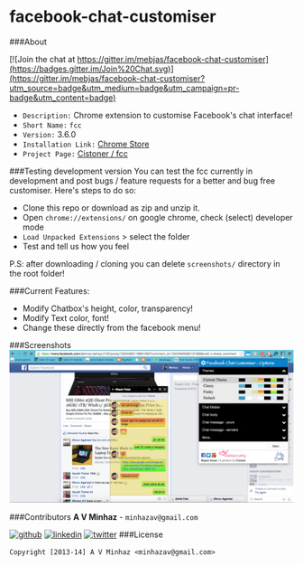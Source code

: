 facebook-chat-customiser
========================
###About

[![Join the chat at https://gitter.im/mebjas/facebook-chat-customiser](https://badges.gitter.im/Join%20Chat.svg)](https://gitter.im/mebjas/facebook-chat-customiser?utm_source=badge&utm_medium=badge&utm_campaign=pr-badge&utm_content=badge)
 - `Description:` Chrome extension to customise Facebook's chat interface!
 - `Short Name:` `fcc`
 - `Version:` 3.6.0
 - `Installation Link:` [Chrome Store](https://chrome.google.com/webstore/detail/facebook-chat-customiser/cfdnmijlibfnjggfeipmjhkbieegjhbd)
 - `Project Page:` [Cistoner / fcc](http://cistoner.org/projects/facebook-chat-customiser/)

###Testing development version
You can test the fcc currently in development and post bugs / feature requests for a better and bug free customiser. Here's steps to do so:
 - Clone this repo or download as zip and unzip it.
 - Open `chrome://extensions/` on google chrome, check (select) developer mode
 - `Load Unpacked Extensions` > select the folder
 - Test and tell us how you feel

P.S: after downloading / cloning you can delete `screenshots/` directory in the root folder!

###Current Features:
 - Modify Chatbox's height, color, transparency!
 - Modify Text color, font!
 - Change these directly from the facebook menu!

###Screenshots
![screenshot - 2](./screenshots/sc2.jpg)

###Contributors
**A V Minhaz** - `minhazav@gmail.com`

[![github](http://cdn.flaticon.com/png/64/33600.png)](https://github.com/mebjas)
[![linkedin](http://www.icon2s.com/img64/64x64-black-white-android-linkedin.png)](http://in.linkedin.com/in/minhazav)
[![twitter](http://orionwinesoftware.com/wp-content/uploads/2012/10/picons03.png)](https://twitter.com/minhazav)
###License
```
Copyright [2013-14] A V Minhaz <minhazav@gmail.com>
```



